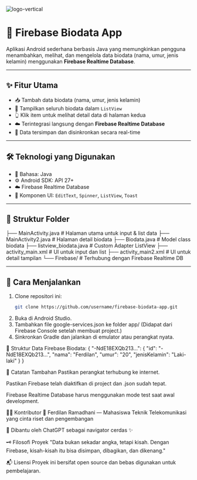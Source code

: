 ![logo-vertical](https://github.com/user-attachments/assets/43ed6e06-cf96-42cc-926c-447246ed783c)

# 📇 Firebase Biodata App

Aplikasi Android sederhana berbasis Java yang memungkinkan pengguna menambahkan, melihat, dan mengelola data biodata (nama, umur, jenis kelamin) menggunakan **Firebase Realtime Database**.

---

## ✨ Fitur Utama

- 📥 Tambah data biodata (nama, umur, jenis kelamin)
- 📃 Tampilkan seluruh biodata dalam `ListView`
- 👆 Klik item untuk melihat detail data di halaman kedua
- ☁️ Terintegrasi langsung dengan **Firebase Realtime Database**
- 🔄 Data tersimpan dan disinkronkan secara real-time

---

## 🛠️ Teknologi yang Digunakan

- 🧠 Bahasa: Java
- ⚙️ Android SDK: API 27+
- ☁️ Firebase Realtime Database
- 🎨 Komponen UI: `EditText`, `Spinner`, `ListView`, `Toast`

---

## 🧰 Struktur Folder
├── MainActivity.java # Halaman utama untuk input & list data
├── MainActivity2.java # Halaman detail biodata
├── Biodata.java # Model class biodata
├── listview_biodata.java # Custom Adapter ListView
├── activity_main.xml # UI untuk input dan list
├── activity_main2.xml # UI untuk detail tampilan
└── Firebase/ # Terhubung dengan Firebase Realtime DB


---

## 🚀 Cara Menjalankan

1. Clone repositori ini:
   ```bash
   git clone https://github.com/username/firebase-biodata-app.git
2. Buka di Android Studio.
3. Tambahkan file google-services.json ke folder app/
(Didapat dari Firebase Console setelah membuat project.)
4. Sinkronkan Gradle dan jalankan di emulator atau perangkat nyata.

🔐 Struktur Data Firebase
Biodata: {
  "-NdE18EXQb213...": {
    "id": "-NdE18EXQb213...",
    "nama": "Ferdilan",
    "umur": "20",
    "jenisKelamin": "Laki-laki"
  }
}

📌 Catatan Tambahan
Pastikan perangkat terhubung ke internet.

Pastikan Firebase telah diaktifkan di project dan .json sudah tepat.

Firebase Realtime Database harus menggunakan mode test saat awal development.

👨‍💻 Kontributor
🧠 Ferdilan Ramadhani — Mahasiswa Teknik Telekomunikasi yang cinta riset dan pengembangan

🤝 Dibantu oleh ChatGPT sebagai navigator cerdas ✨

🗝️ Filosofi Proyek
"Data bukan sekadar angka, tetapi kisah.
Dengan Firebase, kisah-kisah itu bisa disimpan, dibagikan, dan dikenang."

📬 Lisensi
Proyek ini bersifat open source dan bebas digunakan untuk pembelajaran.
